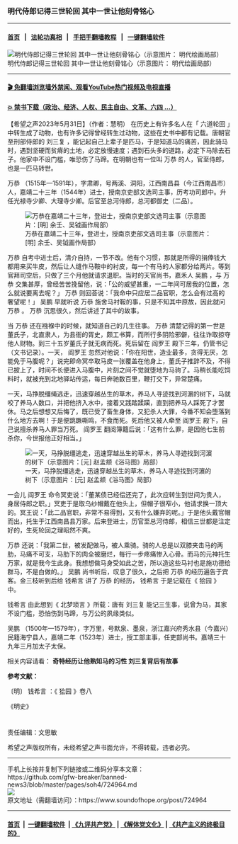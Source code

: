 ### 明代侍郎记得三世轮回  其中一世让他刻骨铭心
------------------------

#### [首页](https://github.com/gfw-breaker/banned-news3/blob/master/README.md) &nbsp;&nbsp;|&nbsp;&nbsp; [法轮功真相](https://github.com/begood0513/basic/blob/master/README.md)  &nbsp;&nbsp;|&nbsp;&nbsp; [手把手翻墙教程](https://github.com/gfw-breaker/guides/wiki)  &nbsp;&nbsp;|&nbsp;&nbsp; [一键翻墙软件](https://github.com/gfw-breaker/nogfw/blob/master/README.md)  



<div><img alt="明代侍郎记得三世轮回 其中一世让他刻骨铭心（示意图片： 明代绘画局部）" src="https://img.soundofhope.org/2023-06/1685582731166.jpg"/>
<br/><figcaption class="caption">
 明代侍郎记得三世轮回 其中一世让他刻骨铭心（示意图片： 明代绘画局部）
</figcaption></div><hr/>

#### [ 🎬  免翻墙浏览墙外禁闻、观看YouTube热门视频及电视直播](https://github.com/gfw-breaker/HelloWorld)

#### [ 💥  禁书下载（政治、经济、人权、民主自由、文革、六四 ...）](https://github.com/gfw-breaker/books/blob/master/README.md)

<div><div class="Content__Wrapper sc-1bvya0-0 elmmKw article_body" data-checkusr="" itemprop="articleBody">
 <div id="post_place_1">
 </div>
 <p class="meta-top">
  <span class="meta">
   【希望之声2023年5月31日】（作者：慧明）
  </span>
  在历史上有许多名人在「
  <ok href="/term/33429">
   六道轮回
  </ok>
  」中转生成了动物，也有许多记得曾经转生过动物，这些在史书中都有记载。唐朝官至刑部侍郎的
  <ok href="/term/494849">
   刘三复
  </ok>
  ，能记起自己上辈子是匹马，于是知道马的痛苦，因此骑马时，遇到坚硬而贫瘠的土地，必定放慢速度；遇到石头多的道路，必定下马除去石子。他家中不设门槛，唯恐伤了马蹄。在明朝也有一位叫
  <ok href="/term/874424">
   万恭
  </ok>
  的人，官至侍郎，也是一匹马转世。
 </p>
 <p>
  <ok href="/term/874424">
   万恭
  </ok>
  （1515年—1591年），字肃卿，号两溪、洞阳，江西南昌县（今江西南昌市）人，嘉靖二十三年（1544年）进士，授南京吏部文选司主事，历考功司郎中。升任光禄寺少卿、大理寺少卿。后官至总河侍郎，总河都御史（二品）。
 </p>
 <figure class="OImage__StyledFigure-sc-1lfley0-0 jWYblU">
  <img alt="万恭在嘉靖二十三年，登进士，授南京吏部文选司主事（示意图片：[明] 余壬、吴钺画作局部）" src="https://img.soundofhope.org/2023-01/xu_xianqing_huanji_tu_11-1674204185176.jpg"/>
  <br/><figcaption>
   万恭在嘉靖二十三年，登进士，授南京吏部文选司主事（示意图片：[明] 余壬、吴钺画作局部）
  </figcaption>
 </figure>
 <p>
  <ok href="/term/874424">
   万恭
  </ok>
  自考中进士后，清介自持，一节不改。他有个习惯，那就是所得的捐俸钱大都用来买牛皮，然后让人缝作马鞍中的衬皮，每一个有马的人家都分给两片。等到官拜司空后，只做了三个月他就请求退职。当时的天官尚书，嘉禾人
  <ok href="/term/874427">
   吴鹏
  </ok>
  ，与
  <ok href="/term/874424">
   万恭
  </ok>
  交集甚厚，曾经苦苦挽留他，说：「公的威望甚重，一二年间可居我的位置，怎么就说要离去呢？」
  <ok href="/term/874424">
   万恭
  </ok>
  则回荅说：「我命中只应居二品官职，怎么会有过高的奢望呢！」
  <ok href="/term/874427">
   吴鹏
  </ok>
  早就听说
  <ok href="/term/874424">
   万恭
  </ok>
  施舍马衬鞍的事，只是不知其中原故，因此就问
  <ok href="/term/874424">
   万恭
  </ok>
  。
  <ok href="/term/874424">
   万恭
  </ok>
  沉思很久，然后讲述了其中的故事。
 </p>
 <p>
  当
  <ok href="/term/874424">
   万恭
  </ok>
  还在襁褓中的时候，就知道自己的几生往事。
  <ok href="/term/874424">
   万恭
  </ok>
  清楚记得的第一世是董氏子，北直隶人，为县衙的胥史，颇工书算，而所行多阴险邪僻，往往诈取掠夺他人财物。到三十五岁董氏子就无病而死。死后留在
  <ok href="/term/93135">
   阎罗王
  </ok>
  殿下三年，仍管书记（文书记录）。一天，
  <ok href="/term/93135">
   阎罗王
  </ok>
  忽然对他说：「你在阳世，造业最多，贪得无厌，怎能免于马腹呢？」说完即命冥卒取马皮一张覆盖在他身上，董氏子推辞不及，不得已披上了，时间不长便进入马腹中，片刻之间不觉就堕地为马驹了。马稍长能吃饲料时，就被充到北地驿站传运，每日奔驰数百里，鞭打交下，异常楚痛。
 </p>
 <p>
  一天，马挣脱缰绳逃走，迅速穿越丛生的草木，养马人寻迹找到河濵的树下，马就咬了养马人数口，并把他挤入水中，接着又践踏蹂躏，直到把养马人踩死了才罢休。马之后想想又后悔了，既已受了畜生身体，又犯杀人大罪，今番不知会堕落到什么地方去啊！于是便跳蹶嘶鸣，不食而死。死后他又被人牵至
  <ok href="/term/93135">
   阎罗王
  </ok>
  殿下，自己说擅杀养马人罪当万死。
  <ok href="/term/93135">
   阎罗王
  </ok>
  翻阅簿籍后说：「这有什么罪，是因他七生前杀你，今世报他正好相当。」
 </p>
 <figure class="OImage__StyledFigure-sc-1lfley0-0 jWYblU">
  <img alt="一天，马挣脱缰逃走，迅速穿越丛生的草木，养马人寻迹找到河濵的树下（示意图片：[元] 赵孟𫖯《浴马图》局部）" src="https://img.soundofhope.org/2023-05/1685500863474.jpg"/>
  <br/><figcaption>
   一天，马挣脱缰逃走，迅速穿越丛生的草木，养马人寻迹找到河濵的树下（示意图片：[元] 赵孟𫖯《浴马图》局部）
  </figcaption>
 </figure>
 <p>
  一会儿
  <ok href="/term/93135">
   阎罗王
  </ok>
  命令冥吏说：「董某债已经偿还完了，此次应转生到世间为贵人，身居侍郎之职。」冥吏于是取乌纱帽戴在他头上，但帽子很窄小，他请求换一顶大的。冥王说：「此二品官职，非常不易得到，又有什么嫌弃的呢。」于是他头戴官帽而出，托生于江西南昌县万家。后来登进士，历官至总河侍郎，相信三世都是注定好的，生死轮回之理昭然不爽。
 </p>
 <p>
  <ok href="/term/874424">
   万恭
  </ok>
  还说：「我第二世，被发配做马，被人乘骑。骑的人总是以双膝夹击马的两肋，马痛不可支，马肋下的肉全被磨烂，每行一步疼痛惨入心骨。而马的元神托生万家，就是我今生此身。我想想做马身受如此之苦，所以造这些马衬也是施功德给群马，不是白做的。」
  <ok href="/term/874427">
   吴鹏
  </ok>
  尚书听后，叹息了很久，之后把
  <ok href="/term/874424">
   万恭
  </ok>
  的经历遍告于宾客。金三枝听到后给
  <ok href="/term/861719">
   钱希言
  </ok>
  讲了
  <ok href="/term/874424">
   万恭
  </ok>
  的经历，
  <ok href="/term/861719">
   钱希言
  </ok>
  于是记载在《
  <ok href="/term/804684">
   狯园
  </ok>
  》中。
 </p>
 <p>
  <ok href="/term/861719">
   钱希言
  </ok>
  由此想到《
  <ok href="/term/874430">
   北梦琐言
  </ok>
  》所载：唐有
  <ok href="/term/494849">
   刘三复
  </ok>
  能记三生事，说曾为马，其家不设门槛，恐怕伤到马蹄，与万公的夙缘类似。
 </p>
 <p>
  <ok href="/term/874427">
   吴鹏
  </ok>
  （1500年—1579年），字万里，号默泉、墨泉，浙江嘉兴府秀水县（今嘉兴）民籍海宁县人，嘉靖二年（1523年）进士，授工部主事，任吏部尚书。嘉靖三十九年三月加太子太保。
 </p>
 <p itemprop="headline">
  相关内容请看：
  <strong>
   <ok href="https://www.soundofhope.org/post/483443?lang=b5">
    奇特经历让他熟知马的习性 刘三复背后有故事
   </ok>
  </strong>
 </p>
 <p>
  <strong>
   参考文献：
  </strong>
 </p>
 <p>
  〔明〕
  <ok href="/term/861719">
   钱希言
  </ok>
  ：《
  <ok href="/term/804684">
   狯园
  </ok>
  》卷八
 </p>
 <p>
  《明史》
 </p>
 <h1>
 </h1>
 <p class="meta-btm">
  责任编辑：文思敏
 </p>
 <p class="meta-btm">
  希望之声版权所有，未经希望之声书面允许，不得转载，违者必究。
 </p>
</div>
</div>
<hr/>
手机上长按并复制下列链接或二维码分享本文章：<br/>
https://github.com/gfw-breaker/banned-news3/blob/master/pages/soh4/724964.md <br/>
<a href='https://github.com/gfw-breaker/banned-news3/blob/master/pages/soh4/724964.md'><img src='https://github.com/gfw-breaker/banned-news3/blob/master/pages/soh4/724964.md.png'/></a> <br/>
原文地址（需翻墙访问）：https://www.soundofhope.org/post/724964


------------------------
#### [首页](https://github.com/gfw-breaker/banned-news3/blob/master/README.md) &nbsp;|&nbsp; [一键翻墙软件](https://github.com/gfw-breaker/nogfw/blob/master/README.md) &nbsp;| [《九评共产党》](https://github.com/gfw-breaker/9ping.md/blob/master/README.md#九评之一评共产党是什么) | [《解体党文化》](https://github.com/gfw-breaker/jtdwh.md/blob/master/README.md) | [《共产主义的终极目的》](https://github.com/gfw-breaker/gczydzjmd.md/blob/master/README.md)


<img src='http://gfw-breaker.win/banned-news3/pages/soh4/724964.md' width='0px' height='0px'/>